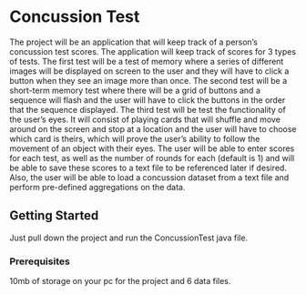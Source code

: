 # Concussion Test

The project will be an application that will keep track of a person’s concussion test scores. The application will keep track of scores for 3 types of tests. The first test will be a test of memory where a series of different images will be displayed on screen to the user and they will have to click a button when they see an image more than once. The second test will be a short-term memory test where there will be a grid of buttons and a sequence will flash and the user will have to click the buttons in the order that the sequence displayed. The third test will be test the functionality of the user’s eyes. It will consist of playing cards that will shuffle and move around on the screen and stop at a location and the user will have to choose which card is theirs, which will prove the user’s ability to follow the movement of an object with their eyes. The user will be able to enter scores for each test, as well as the number of rounds for each (default is 1) and will be able to save these scores to a text file to be referenced later if desired. Also, the user will be able to load a concussion dataset from a text file and perform pre-defined aggregations on the data.

## Getting Started

Just pull down the project and run the ConcussionTest java file.

### Prerequisites

10mb of storage on your pc for the project and 6 data files.
